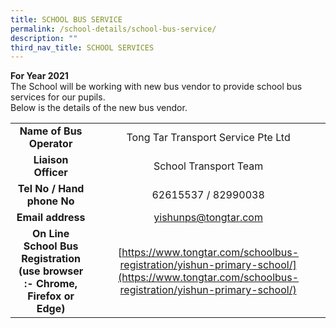 ```yaml
---
title: SCHOOL BUS SERVICE
permalink: /school-details/school-bus-service/
description: ""
third_nav_title: SCHOOL SERVICES
---
```


**For Year 2021**  
The School will be working with new bus vendor to provide school bus services for our pupils.   
Below is the details of the new bus vendor.

|                 |                            |
|:--------------:|:-----------:|
|                             **Name of Bus Operator**                            |                   Tong Tar Transport Service Pte Ltd                  |
|                               **Liaison Officer**                               |                         School Transport Team                         |
|                            **Tel No / Hand phone No**                           |                          62615537 / 82990038                          |
|                                **Email address**                                |                          [yishunps@tongtar.com](mailto:yishunps@tongtar.com)                         |
| **On Line School Bus Registration<br>(use browser :- Chrome, Firefox or Edge)** | [https://www.tongtar.com/schoolbus-registration/yishun-primary-school/](https://www.tongtar.com/schoolbus-registration/yishun-primary-school/) |